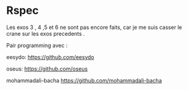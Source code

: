 # Rspec
Les exos 3 , 4 ,5 et 6 ne sont pas encore faits, car je me suis casser le crane sur les exos precedents .

Pair programming avec :

eesydo: https://github.com/eesydo

oseus: https://github.com/oseus

mohammadali-bacha https://github.com/mohammadali-bacha
